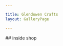 ```yaml
---

title: Glendowen Crafts
layout: GalleryPage

---
```


<JustifiedCloudinaryImageGallery tag="glendowen-crafts"/>
## inside shop
<JustifiedCloudinaryImageGallery tag="inside-shop"/>